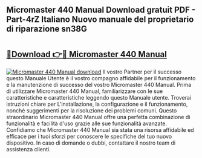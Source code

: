 ## Micromaster 440 Manual Download gratuit PDF - Part-4rZ Italiano Nuovo manuale del proprietario di riparazione sn38G

# <h2><a href="http://df9jqff.blite.top/?on=Micromaster+440+Manual">🔗Download 👉🔴 Micromaster 440 Manual</a></h2>

[![Micromaster 440 Manual download](https://i.imgur.com/lujVjoI.png)](http://df9jqff.blite.top/?on=Micromaster+440+Manual)
Il vostro Partner per il successo questo Manuale Utente è il vostro compagno affidabile per il funzionamento e la manutenzione di successo del vostro Micromaster 440 Manual. Prima di utilizzare Micromaster 440 Manual, familiarizzare con le sue caratteristiche e caratteristiche leggendo questo Manuale utente. Troverai istruzioni chiare per L'installazione, la configurazione e il funzionamento, nonché suggerimenti per la risoluzione dei problemi comuni. Questo straordinario Micromaster 440 Manual offre una perfetta combinazione di funzionalità e facilità d'uso grazie alle sue funzionalità avanzate. Confidiamo che Micromaster 440 Manual sia stata una risorsa affidabile ed efficace per i tuoi sforzi per conoscere le specifiche del tuo nuovo dispositivo. In caso di domande o dubbi, contattare il nostro team di assistenza clienti.
